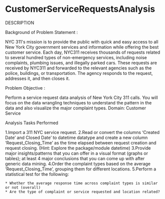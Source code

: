 # CustomerServiceRequestsAnalysis

DESCRIPTION

Background of Problem Statement :

NYC 311's mission is to provide the public with quick and easy access to all New York City government services and information while offering the best customer service. Each day, NYC311 receives thousands of requests related to several hundred types of non-emergency services, including noise complaints, plumbing issues, and illegally parked cars. These requests are received by NYC311 and forwarded to the relevant agencies such as the police, buildings, or transportation. The agency responds to the request, addresses it, and then closes it.

Problem Objective :

Perform a service request data analysis of New York City 311 calls. You will focus on the data wrangling techniques to understand the pattern in the data and also visualize the major complaint types.
Domain: Customer Service

Analysis Tasks Performed

1.Import a 311 NYC service request.
2.Read or convert the columns ‘Created Date’ and Closed Date’ to datetime datatype and create a new column ‘Request_Closing_Time’ as the time elapsed between request creation and request closing. (Hint: Explore the package/module datetime)
3.Provide major insights/patterns that you can offer in a visual format (graphs or tables); at least 4 major conclusions that you can come up with after generic data mining.
4.Order the complaint types based on the average ‘Request_Closing_Time’, grouping them for different locations.
5.Perform a statistical test for the following:

    * Whether the average response time across complaint types is similar or not (overall)
    * Are the type of complaint or service requested and location related?
